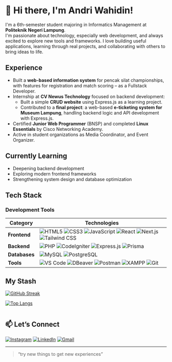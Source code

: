 # 👋 Hi there, I'm Andri Wahidin!

I'm a 6th-semester student majoring in Informatics Management at **Politeknik Negeri Lampung**.  
I'm passionate about technology, especially web development, and always excited to explore new tools and frameworks. I love building useful applications, learning through real projects, and collaborating with others to bring ideas to life.

## Experience

- Built a **web-based information system** for pencak silat championships, with features for registration and match scoring – as a Fullstack Developer.
- Internship at **CV Newus Technology** focused on backend development:
  - Built a simple **CRUD website** using Express.js as a learning project.
  - Contributed to a **final project**: a web-based **e-ticketing system for Museum Lampung**, handling backend logic and API development with Express.js.
- Certified **Junior Web Programmer** (BNSP) and completed **Linux Essentials** by Cisco Networking Academy.
- Active in student organizations as Media Coordinator, and Event Organizer.


## Currently Learning

- Deepening backend development
- Exploring modern frontend frameworks
- Strengthening system design and database optimization

## Tech Stack

### Development Tools
| Category       | Technologies                                                                                                                                                                                                 |
|----------------|--------------------------------------------------------------------------------------------------------------------------------------------------------------------------------------------------------------|
| **Frontend**   | ![HTML5](https://img.shields.io/badge/HTML5-E34F26?logo=html5&logoColor=white) ![CSS3](https://img.shields.io/badge/CSS3-1572B6?logo=css3&logoColor=white) ![JavaScript](https://img.shields.io/badge/JavaScript-F7DF1E?logo=javascript&logoColor=black) ![React](https://img.shields.io/badge/React-61DAFB?logo=react&logoColor=black) ![Next.js](https://img.shields.io/badge/Next.js-000000?logo=nextdotjs&logoColor=white) ![Tailwind CSS](https://img.shields.io/badge/Tailwind_CSS-06B6D4?logo=tailwind-css&logoColor=white) |
| **Backend**    | ![PHP](https://img.shields.io/badge/PHP-777BB4?logo=php&logoColor=white) ![CodeIgniter](https://img.shields.io/badge/CodeIgniter-EF4223?logo=codeigniter&logoColor=white) ![Express.js](https://img.shields.io/badge/Express.js-000000?logo=express&logoColor=white) ![Prisma](https://img.shields.io/badge/Prisma-2D3748?logo=prisma&logoColor=white) |
| **Databases**  | ![MySQL](https://img.shields.io/badge/MySQL-4479A1?logo=mysql&logoColor=white) ![PostgreSQL](https://img.shields.io/badge/PostgreSQL-4169E1?logo=postgresql&logoColor=white) |
| **Tools**      | ![VS Code](https://img.shields.io/badge/VS_Code-007ACC?logo=visualstudiocode&logoColor=white) ![DBeaver](https://img.shields.io/badge/DBeaver-372923?logo=dbeaver&logoColor=white) ![Postman](https://img.shields.io/badge/Postman-FF6C37?logo=postman&logoColor=white) ![XAMPP](https://img.shields.io/badge/XAMPP-FB7A24?logo=xampp&logoColor=white) ![Git](https://img.shields.io/badge/Git-F05032?logo=git&logoColor=white) |


## My Stash

[![GitHub Streak](http://github-readme-streak-stats.herokuapp.com?user=andriwahidin22&theme=dark&background=000000)](https://git.io/streak-stats)

[![Top Langs](https://github-readme-stats.vercel.app/api/top-langs/?username=andriwahidin22&layout=compact&theme=vision-friendly-dark)](https://github.com/andriwahidin22/github-readme-stats)

  <div>
    <img src="https://komarev.com/ghpvc/?username=andriwahidin22&style=flat-square&color=blue" alt=""/>
  </div>

## 📫 Let’s Connect

[![Instagram](https://img.shields.io/badge/Instagram-%23E4405F.svg?style=for-the-badge&logo=Instagram&logoColor=white)](https://www.instagram.com/andri_wahidin22/)
[![LinkedIn](https://img.shields.io/badge/LinkedIn-%230077B5.svg?style=for-the-badge&logo=linkedin&logoColor=white)](https://www.linkedin.com/in/andri-wahidin-38b259275/)
[![Gmail](https://img.shields.io/badge/Gmail-D14836?style=for-the-badge&logo=gmail&logoColor=white)](mailto:andriblack987@gmail.com)

---

> “try new things to get new experiences”
